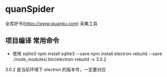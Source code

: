 # quanSpider
全库好书(https://www.iquanku.com) 采集工具


## 项目编译 常用命令
- 使用 sqlite3 
npm install sqlite3 --save
npm install electron-rebuild --save
./node_modules/.bin/electron-rebuild -v 3.0.2

3.0.2 是当前环境下 electron 的版本号，一定要对应